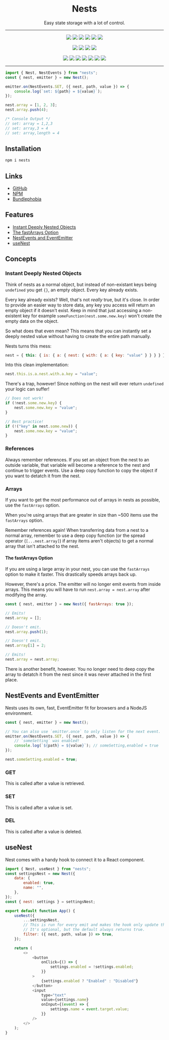 <h1 align="center">Nests</h1>

<p align="center">
	Easy state storage with a lot of control.
</p>

---

<p align="center">
	<img src="https://badgen.net/github/watchers/Kyza/nests" />
	<img src="https://badgen.net/github/stars/Kyza/nests" />
	<img src="https://badgen.net/github/forks/Kyza/nests" />
	<img src="https://badgen.net/github/issues/Kyza/nests" />
	<img src="https://badgen.net/github/prs/Kyza/nests" />
	<img src="https://badgen.net/github/license/Kyza/nests" />
</p>
<p align="center">
	<img src="https://badgen.net/bundlephobia/min/nests" />
	<img src="https://badgen.net/bundlephobia/minzip/nests" />
	<img src="https://badgen.net/bundlephobia/dependency-count/nests" />
	<img src="https://badgen.net/bundlephobia/tree-shaking/nests" />
</p>
<p align="center">
	<img src="https://badgen.net/npm/v/nests" />
	<img src="https://badgen.net/npm/dw/nests" />
	<img src="https://badgen.net/npm/dm/nests" />
	<img src="https://badgen.net/npm/dy/nests" />
	<img src="https://badgen.net/npm/dt/nests" />
	<img src="https://badgen.net/npm/dependents/nests" />
	<img src="https://badgen.net/npm/types/nests" />
</p>

---

```js
import { Nest, NestEvents } from "nests";
const { nest, emitter } = new Nest();

emitter.on(NestEvents.SET, ({ nest, path, value }) => {
	console.log(`set: ${path} = ${value}`);
});

nest.array = [1, 2, 3];
nest.array.push(4);

/* Console Output */
// set: array = 1,2,3
// set: array,3 = 4
// set: array,length = 4
```

## Installation

```bash
npm i nests
```

## Links

- [GitHub](https://github.com/Kyza/nests)
- [NPM](https://www.npmjs.com/package/nests)
- [Bundlephobia](https://bundlephobia.com/package/nests@latest)

## Features

- [Instant Deeply Nested Objects](#instant-deeply-nested-objects)
- [The fastArrays Option](#the-fastarrays-option)
- [NestEvents and EventEmitter](#nestevents-and-eventemitter)
- [useNest](#usenest)

## Concepts

### Instant Deeply Nested Objects

Think of nests as a normal object, but instead of non-existant keys being `undefined` you get `{}`, an empty object. Every key already exists.

Every key already exists? Well, that's not _really_ true, but it's close. In order to provide an easier way to store data, any key you access will return an empty object if it doesn't exist. Keep in mind that just accessing a non-existent key for example `someFunction(nest.some.new.key)` won't create the empty data on the object.

So what does that even mean? This means that you can instantly set a deeply nested value without having to create the entire path manually.

Nests turns this mess:

```js
nest = { this: { is: { a: { nest: { with: { a: { key: "value" } } } } } } };
```

Into this clean implementation:

```js
nest.this.is.a.nest.with.a.key = "value";
```

There's a trap, however! Since nothing on the nest will ever return `undefined` your logic can suffer!

```js
// Does not work!
if (!nest.some.new.key) {
	nest.some.new.key = "value";
}

// Best practice!
if (!("key" in nest.some.new)) {
	nest.some.new.key = "value";
}
```

### References

Always remember references. If you set an object from the nest to an outside variable, that variable will become a reference to the nest and continue to trigger events. Use a deep copy function to copy the object if you want to detatch it from the nest.

### Arrays

If you want to get the most performance out of arrays in nests as possible, use the `fastArrays` option.

When you're using arrays that are greater in size than ~500 items use the `fastArrays` option.

Remember references again! When transferring data from a nest to a normal array, remember to use a deep copy function (or the spread operator (`[...nest.array]`) if array items aren't objects) to get a normal array that isn't attached to the nest.

#### The fastArrays Option

If you are using a large array in your nest, you can use the `fastArrays` option to make it faster. This drastically speeds arrays back up.

However, there's a price. The emitter will no longer emit events from inside arrays. This means you will have to run `nest.array = nest.array` after modifying the array.

```js
const { nest, emitter } = new Nest({ fastArrays: true });

// Emits!
nest.array = [];

// Doesn't emit.
nest.array.push(1);

// Doesn't emit.
nest.array[1] = 2;

// Emits!
nest.array = nest.array;
```

There is another benefit, however. You no longer need to deep copy the array to detatch it from the nest since it was never attached in the first place.

## NestEvents and EventEmitter

Nests uses its own, fast, EventEmitter fit for browsers and a NodeJS environment.

```js
const { nest, emitter } = new Nest();

// You can also use `emitter.once` to only listen for the next event.
emitter.on(NestEvents.SET, ({ nest, path, value }) => {
	// `someSetting` was enabled!
	console.log(`${path} = ${value}`); // someSetting,enabled = true
});

nest.someSetting.enabled = true;
```

### GET

This is called after a value is retrieved.

### SET

This is called after a value is set.

### DEL

This is called after a value is deleted.

## useNest

Nest comes with a handy hook to connect it to a React component.

```js
import { Nest, useNest } from "nests";
const settingsNest = new Nest({
	data: {
		enabled: true,
		name: "",
	},
});
const { nest: settings } = settingsNest;

export default function App() {
	useNest({
		...settingsNest,
		// This is run for every emit and makes the hook only update the state if it returns true.
		// It's optional, but the default always returns true.
		filter: ({ nest, path, value }) => true,
	});

	return (
		<>
			<button
				onClick={() => {
					settings.enabled = !settings.enabled;
				}}
			>
				{settings.enabled ? "Enabled" : "Disabled"}
			</button>
			<input
				type="text"
				value={settings.name}
				onInput={(event) => {
					settings.name = event.target.value;
				}}
			/>
		</>
	);
}
```
